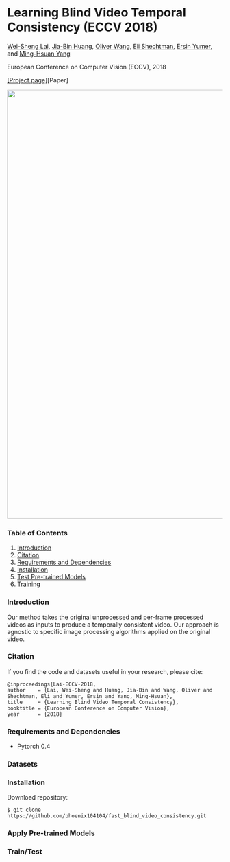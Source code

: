 # Learning Blind Video Temporal Consistency (ECCV 2018) 

[Wei-Sheng Lai](http://graduatestudents.ucmerced.edu/wlai24/), 
[Jia-Bin Huang](https://filebox.ece.vt.edu/~jbhuang/), 
[Oliver Wang](http://www.oliverwang.info/), 
[Eli Shechtman](https://research.adobe.com/person/eli-shechtman/), 
[Ersin Yumer](http://www.meyumer.com/), 
and [Ming-Hsuan Yang](http://faculty.ucmerced.edu/mhyang/)

European Conference on Computer Vision (ECCV), 2018

[[Project page]](http://vllab.ucmerced.edu/wlai24/video_consistency/)[Paper]

<img src="teaser_small.gif" width="1000">

### Table of Contents
1. [Introduction](#introduction)
1. [Citation](#citation)
1. [Requirements and Dependencies](#requirements-and-dependencies)
1. [Installation](#installation)
1. [Test Pre-trained Models](#test-pre-trained-models)
1. [Training](#training)

### Introduction
Our method takes the original unprocessed and per-frame processed videos as inputs to produce a temporally consistent video. Our approach is agnostic to specific image processing algorithms applied on the original video.




### Citation

If you find the code and datasets useful in your research, please cite:
    
    @inproceedings{Lai-ECCV-2018,
    author    = {Lai, Wei-Sheng and Huang, Jia-Bin and Wang, Oliver and Shechtman, Eli and Yumer, Ersin and Yang, Ming-Hsuan}, 
    title     = {Learning Blind Video Temporal Consistency}, 
    booktitle = {European Conference on Computer Vision},
    year      = {2018}

    

### Requirements and Dependencies
- Pytorch 0.4

### Datasets


### Installation
Download repository:

    $ git clone https://github.com/phoenix104104/fast_blind_video_consistency.git


### Apply Pre-trained Models


### Train/Test



